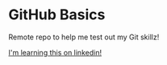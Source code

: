 # GitHub Basics
Remote repo to help me test out my Git skillz!

[I'm learning this on linkedin!](https://www.linkedin.com/learning/)
